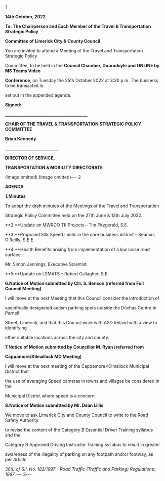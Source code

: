 1

**14th October, 2022**

**To: The Chairperson and Each Member of the Travel & Transportation Strategic Policy**

**Committee of Limerick City & County Council**

You are invited to attend a Meeting of the Travel and Transportation Strategic Policy

Committee, to be held in the **Council Chamber, Dooradoyle and ONLINE by MS Teams Video**

**Conference**, on Tuesday the 25th October 2022 at 3:30 p.m. The business to be transacted is

set out in the appended agenda.

**Signed:**

**\_\_\_\_\_\_\_\_\_\_\_\_\_\_\_\_\_\_\_\_\_\_\_\_\_\_\_\_\_\_\_\_\_\_\_\_\_\_\_\_**

**CHAIR OF THE TRAVEL & TRANSPORTATION STRATEGIC POLICY COMMITTEE**

**Brian Kennedy**

\_\_\_\_\_\_\_\_\_\_\_\_\_\_\_\_\_\_\_\_\_\_\_\_\_\_\_

**DIRECTOR OF SERVICE,**

**TRANSPORTATION & MOBILITY DIRECTORATE**

(Image omitted)
(Image omitted)---
2

**AGENDA**

**1.Minutes**

To adopt the draft minutes of the Meetings of the Travel and Transportation

Strategic Policy Committee held on the 27th June & 12th July 2022.

**2.**Update on MWRDO TII Projects – Tim Fitzgerald, S.E.

**3.**Proposed 30k Speed Limits in the core business district – Seamas O’Reilly, S.E.E.

**4.**Health Benefits arising from implementation of a low noise road surface -

Mr. Simon Jennings, Executive Scientist

**5.**Update on LSMATS – Robert Gallagher, S.E.

**6.Notice of Motion submitted by Cllr. S. Benson (referred from Full Council Meeting)**

I will move at the next Meeting that this Council consider the introduction of

specifically designated autism parking spots outside the Dóchas Centre in Parnell

Street, Limerick, and that this Council work with ASD Ireland with a view to identifying

other suitable locations across the city and county.

**7.Notice of Motion submitted by Councillor M. Ryan (referred from**

**Cappamore/Kilmallock MD Meeting)**

I will move at the next meeting of the Cappamore-Kilmallock Municipal District that

the use of averaging Speed cameras in towns and villages be considered in the

Municipal District where speed is a concern.

**8.Notice of Motion submitted by Mr. Dean Lillis**

We move to ask Limerick City and County Council to write to the Road Safety Authority

to revise the content of the Category B Essential Driver Training syllabus and the

Category B Approved Driving Instructor Training syllabus to result in greater

awareness of the illegality of parking on any footpath and/or footway, as per *Article*

*36(i) of S.I. No. 182/1997 - Road Traffic (Traffic and Parking) Regulations, 1997*.---
3---
